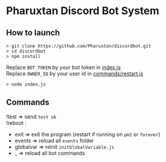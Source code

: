 # Pharuxtan Discord Bot System 

## How to launch

```console
> git clone https://github.com/Pharuxtan/discordbot.git
> cd discordbot
> npm install
```

Replace `BOT_TOKEN` by your bot token in [index.js](https://github.com/Pharuxtan/discordbot/blob/master/index.js#L23) \
Replace `OWNER_ID` by your user id in [commands/restart.js](https://github.com/Pharuxtan/discordbot/blob/master/commands/restart.js#L7)

```console
> node index.js
```

## Commands

!test => send `test ok` \
!reboot :
 - exit => exit the program (restart if running on `pm2` or `forever`)
 - events => reload all `events` folder
 - globalvar => reinit `initGlobalVariable.js`
 - _ => reload all bot commands

